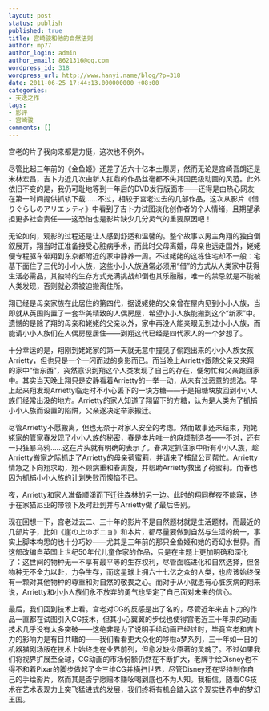 ```yaml
---
layout: post
status: publish
published: true
title: 宫崎骏和他的自然法则
author: mp77
author_login: admin
author_email: 8621316@qq.com
wordpress_id: 318
wordpress_url: http://www.hanyi.name/blog/?p=318
date: 2011-06-25 17:44:13.000000000 +08:00
categories:
- 天选之作
tags:
- 影评
- 宫崎骏
comments: []
---
```

宫老的片子我向来都是力挺，这次也不例外。

尽管比起三年前的《金鱼姬》还差了近六十亿本土票房，然而无论是宫崎吾朗还是米林宏昌，吉卜力近几次由新人扛鼎的作品丝毫都不失其国民级动画的风范。此外依旧不变的是，我仍可耻地等到一年后的DVD发行版面市——还得是由热心网友在第一时间提供抓轨下载......不过，相较于宫老过去的几部作品，这次从影片《借りぐらしのアリエッティ》中看到了吉卜力试图淡化创作者的个人情绪，且期望承担更多社会责任——这恐怕也是影片缺少几分灵气的重要原因吧！

无论如何，观影的过程还是让人感到舒适和温馨的。整个故事以男主角翔的独白倒叙展开，翔当时正准备接受心脏病手术，而此时父母离婚，母亲也远走国外，姥姥便专程驱车带翔到东京都附近的家中静养一周。不过姥姥的这栋住宅却不一般：宅基下面住了三代的小小人族，这些小小人族通常必须用“借”的方式从人类家中获得生活必需品，其独特的生存方式充满挑战却倒也其乐融融，唯一的禁忌就是不能被人类发现，否则就必须被迫搬离住所。

翔已经是母亲家族在此居住的第四代，据说姥姥的父亲曾在屋内见到小小人族，当即就从英国购置了一套华美精致的人偶房屋，希望小小人族能搬到这个“新家”中。遗憾的是除了翔的母亲和姥姥的父亲以外，家中再没人能亲眼见到过小小人族，而能请小小人族们在人偶房屋居住——到翔这代已经是四代家人的一个梦想了。

十分幸运的是，翔刚到姥姥家的第一天就无意中撞见了偷跑出来的小小人族女孩Arrietty，但也只是一个一闪而过的身影而已。而当晚上Arrietty跟随父亲又来翔的家中“借东西”，突然意识到翔这个人类发现了自己的存在，便匆忙和父亲跑回家中。其实当天晚上翔只是安静看着Arrietty的一举一动，从未有过恶意的想法。早上起来翔发现Arrietty临走时不小心丢下的一块方糖——于是把糖块放回到小小人族们经常出没的地方。Arrietty的家人知道了翔留下的方糖，认为是人类为了抓捕小小人族而设置的陷阱，父亲遂决定举家搬迁。

尽管Arrietty不愿搬离，但也无奈于对家人安全的考虑。然而故事还未结束，翔姥姥家的管家春发现了小小人族的秘密，春是本片唯一的麻烦制造者——不对，还有一只狂暴乌鸦......这在片头就有明确的表示了。春决定抓住家中所有小小人族，趁Arrietty搬家之际抓走了Arrietty的母亲荷蜜莉，并请来了捕鼠公司帮忙。Arrietty情急之下向翔求助，翔不顾病重和春周旋，并帮助Arrietty救出了荷蜜莉。而春也因为抓捕小小人族的计划失败而懊恼不已。

夜，Arrietty和家人准备顺溪而下迁往森林的另一边。此时的翔同样夜不能寐，终于在家猫尼亚的带领下及时赶到并与Arrietty做了最后告别。

现在回想一下，宫老过去二、三十年的影片不是自然题材就是生活题材。而最近的几部片子，比如《崖の上のポニョ》和本片，都尽量要做到自然与生活的统一，事实上脚本构思的也十分巧妙——尤其是三年前的那只金鱼姬和她的奇幻水世界。而这部改编自英国上世纪50年代儿童作家的作品，只是在主题上更加明确和深化了：这世间的物种无一不享有最平等的生存权利，尽管面临进化和自然选择，但各物种无不全力以赴，力争生存，而这星球上拥六十七亿之众的人类，也应该始终保有一颗对其他物种的尊重和对自然的敬畏之心。而对于从小就患有心脏疾病的翔来说，Arrietty和小小人族们永不放弃的勇气也坚定了自己面对未来的信心。

最后，我们回到技术上看。宫老对CG的反感是出了名的，尽管近年来吉卜力的作品一直都在试图引入CG技术，但其小心翼翼的步伐也使得宫老近三十年来的动画技术几乎没有太多突破——这绝非是为了说明手绘动画已经过时，毕竟宫老和吉卜力的影响力是有目共睹的——我们看看更大众化的哆啦a梦系列，三十年如一日的机器猫剧场版在技术上始终走在业界前列，但愈发缺少原著的灵魂了。不过如果我们将视界扩展至全球，CG动画的市场份额仍然在不断扩大，老牌手绘Disney也不得不和着Pixar的脚步做起了全三维CG并横扫世界，尽管Disney还在坚持制作自己的手绘影片，然而其是否宁愿赔本赚吆喝到底也不为人知。我相信，随着CG技术在艺术表现力上突飞猛进式的发展，我们终将有机会踏入这个现实世界中的梦幻王国。
